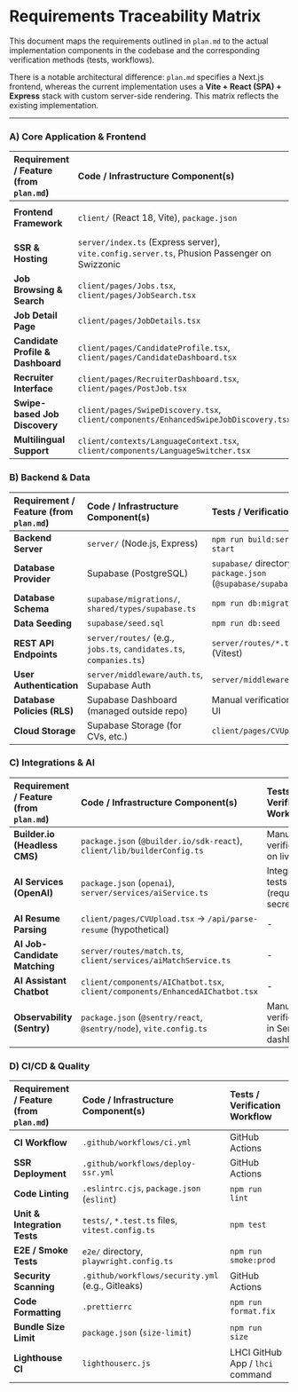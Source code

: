 # Requirements Traceability Matrix

This document maps the requirements outlined in `plan.md` to the actual implementation components in the codebase and the corresponding verification methods (tests, workflows).

There is a notable architectural difference: `plan.md` specifies a Next.js frontend, whereas the current implementation uses a **Vite + React (SPA) + Express** stack with custom server-side rendering. This matrix reflects the existing implementation.

---

### A) Core Application & Frontend

| Requirement / Feature (from `plan.md`) | Code / Infrastructure Component(s) | Tests / Verification Workflow |
| :--- | :--- | :--- |
| **Frontend Framework** | `client/` (React 18, Vite), `package.json` | `npm run build:client`, `npm run lint`, `npm run typecheck` |
| **SSR & Hosting** | `server/index.ts` (Express server), `vite.config.server.ts`, Phusion Passenger on Swizzonic | `.github/workflows/deploy-ssr.yml` |
| **Job Browsing & Search** | `client/pages/Jobs.tsx`, `client/pages/JobSearch.tsx` | `e2e/smoke.spec.ts` |
| **Job Detail Page** | `client/pages/JobDetails.tsx` | `e2e/smoke.spec.ts` |
| **Candidate Profile & Dashboard** | `client/pages/CandidateProfile.tsx`, `client/pages/CandidateDashboard.tsx` | Protected routes, requires session |
| **Recruiter Interface** | `client/pages/RecruiterDashboard.tsx`, `client/pages/PostJob.tsx` | Protected routes, requires session |
| **Swipe-based Job Discovery** | `client/pages/SwipeDiscovery.tsx`, `client/components/EnhancedSwipeJobDiscovery.tsx` | Manual test, UI component stories |
| **Multilingual Support** | `client/contexts/LanguageContext.tsx`, `client/components/LanguageSwitcher.tsx` | Manual E2E testing |

### B) Backend & Data

| Requirement / Feature (from `plan.md`) | Code / Infrastructure Component(s) | Tests / Verification Workflow |
| :--- | :--- | :--- |
| **Backend Server** | `server/` (Node.js, Express) | `npm run build:server`, `npm start` |
| **Database Provider** | Supabase (PostgreSQL) | `supabase/` directory, `package.json` (`@supabase/supabase-js`) |
| **Database Schema** | `supabase/migrations/`, `shared/types/supabase.ts` | `npm run db:migrate` |
| **Data Seeding** | `supabase/seed.sql` | `npm run db:seed` |
| **REST API Endpoints** | `server/routes/` (e.g., `jobs.ts`, `candidates.ts`, `companies.ts`) | `server/routes/*.test.ts` (Vitest) |
| **User Authentication**| `server/middleware/auth.ts`, Supabase Auth | `server/middleware/auth.test.ts` |
| **Database Policies (RLS)** | Supabase Dashboard (managed outside repo) | Manual verification in Supabase UI |
| **Cloud Storage** | Supabase Storage (for CVs, etc.) | `client/pages/CVUpload.tsx` |

### C) Integrations & AI

| Requirement / Feature (from `plan.md`) | Code / Infrastructure Component(s) | Tests / Verification Workflow |
| :--- | :--- | :--- |
| **Builder.io (Headless CMS)** | `package.json` (`@builder.io/sdk-react`), `client/lib/builderConfig.ts` | Manual verification on live site |
| **AI Services (OpenAI)** | `package.json` (`openai`), `server/services/aiService.ts` | Integration tests (requires secrets) |
| **AI Resume Parsing** | `client/pages/CVUpload.tsx` -> `/api/parse-resume` (hypothetical) | - |
| **AI Job-Candidate Matching** | `server/routes/match.ts`, `client/services/aiMatchService.ts` | - |
| **AI Assistant Chatbot** | `client/components/AIChatbot.tsx`, `client/components/EnhancedAIChatbot.tsx` | - |
| **Observability (Sentry)** | `package.json` (`@sentry/react`, `@sentry/node`), `vite.config.ts` | Manual verification in Sentry dashboard |

### D) CI/CD & Quality

| Requirement / Feature (from `plan.md`) | Code / Infrastructure Component(s) | Tests / Verification Workflow |
| :--- | :--- | :--- |
| **CI Workflow** | `.github/workflows/ci.yml` | GitHub Actions |
| **SSR Deployment** | `.github/workflows/deploy-ssr.yml` | GitHub Actions |
| **Code Linting** | `.eslintrc.cjs`, `package.json` (`eslint`) | `npm run lint` |
| **Unit & Integration Tests** | `tests/`, `*.test.ts` files, `vitest.config.ts` | `npm test` |
| **E2E / Smoke Tests** | `e2e/` directory, `playwright.config.ts` | `npm run smoke:prod` |
| **Security Scanning** | `.github/workflows/security.yml` (e.g., Gitleaks) | GitHub Actions |
| **Code Formatting** | `.prettierrc` | `npm run format.fix` |
| **Bundle Size Limit** | `package.json` (`size-limit`) | `npm run size` |
| **Lighthouse CI** | `lighthouserc.js` | LHCI GitHub App / `lhci` command |
